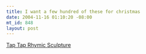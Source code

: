 ```yaml
--- 
title: I want a few hundred of these for christmas
date: 2004-11-16 01:10:20 -08:00
mt_id: 848
layout: post
---
```

<A HREF='http://www.lwk.dk/TAP/TAP_content.html#'>Tap Tap Rhymic Sculpture</a>
